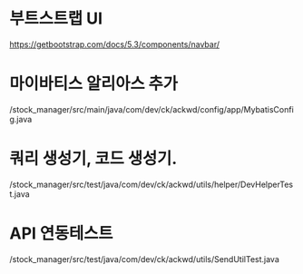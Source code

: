 # 부트스트랩 UI
https://getbootstrap.com/docs/5.3/components/navbar/

# 마이바티스 알리아스 추가
/stock_manager/src/main/java/com/dev/ck/ackwd/config/app/MybatisConfig.java

# 쿼리 생성기, 코드 생성기.
/stock_manager/src/test/java/com/dev/ck/ackwd/utils/helper/DevHelperTest.java

# API 연동테스트
/stock_manager/src/test/java/com/dev/ck/ackwd/utils/SendUtilTest.java